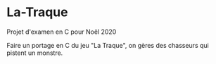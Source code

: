 # La-Traque
Projet d'examen en C pour Noël 2020

Faire un portage en C du jeu "La Traque", on gères des chasseurs qui pistent un monstre.
